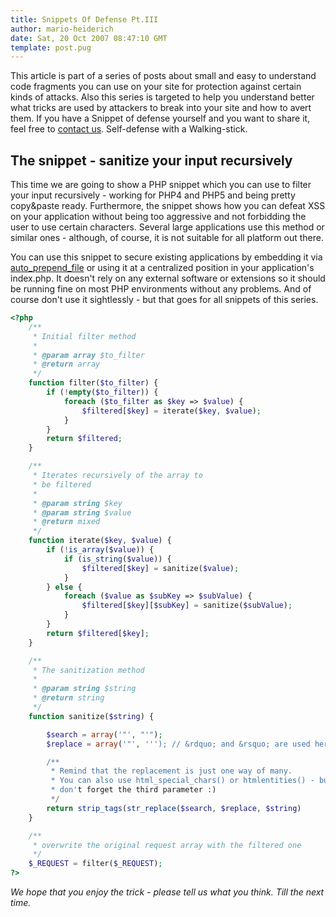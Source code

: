 ```yaml
---
title: Snippets Of Defense Pt.III
author: mario-heiderich
date: Sat, 20 Oct 2007 08:47:10 GMT
template: post.pug
---
```


This article is part of a series of posts about small and easy to understand code fragments you can use on your site for protection against certain kinds of attacks. Also this series is targeted to help you understand better what tricks are used by attackers to break into your site and how to avert them. If you have a Snippet of defense yourself and you want to share it, feel free to [contact us](http://www.gnucitizen.org/contact). Self-defense with a Walking-stick.

## The snippet - sanitize your input recursively

This time we are going to show a PHP snippet which you can use to filter your input recursively - working for PHP4 and PHP5 and being pretty copy&paste ready. Furthermore, the snippet shows how you can defeat XSS on your application without being too aggressive and not forbidding the user to use certain characters. Several large applications use this method or similar ones - although, of course, it is not suitable for all platform out there.

You can use this snippet to secure existing applications by embedding it via [auto_prepend_file](http://php.net/manual/en/ini.core.php) or using it at a centralized position in your application's index.php. It doesn't rely on any external software or extensions so it should be running fine on most PHP environments without any problems. And of course don't use it sightlessly - but that goes for all snippets of this series.

```php
<?php
    /**
     * Initial filter method
     *
     * @param array $to_filter
     * @return array
     */
    function filter($to_filter) {
        if (!empty($to_filter)) {
        	foreach ($to_filter as $key => $value) {
            	$filtered[$key] = iterate($key, $value);
            }
        }
        return $filtered;
    }

    /**
     * Iterates recursively of the array to 
     * be filtered
     *
     * @param string $key
     * @param string $value
     * @return mixed
     */
    function iterate($key, $value) {
    	if (!is_array($value)) {
            if (is_string($value)) {
                $filtered[$key] = sanitize($value);    
            }
        } else {
            foreach ($value as $subKey => $subValue) {
                $filtered[$key][$subKey] = sanitize($subValue);
            }
        }
        return $filtered[$key];
    }

    /**
     * The sanitization method
     *
     * @param string $string
     * @return string
     */
    function sanitize($string) {

    	$search = array('"', "'");
    	$replace = array('"', '''); // &rdquo; and &rsquo; are used here

    	/**
    	 * Remind that the replacement is just one way of many.
    	 * You can also use html_special_chars() or htmlentities() - but 
    	 * don't forget the third parameter :)
    	 */
    	return strip_tags(str_replace($search, $replace, $string)
    }

    /**
     * overwrite the original request array with the filtered one
     */
    $_REQUEST = filter($_REQUEST);
?>
```

_We hope that you enjoy the trick  - please tell us what you think. Till the next time._
